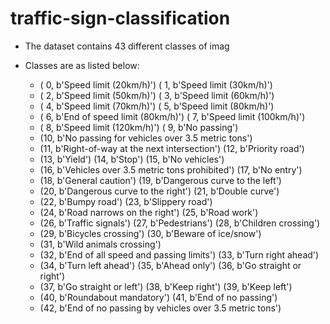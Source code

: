 # traffic-sign-classification

- The dataset contains 43 different classes of imag
- Classes are as listed below: 

    - ( 0, b'Speed limit (20km/h)') ( 1, b'Speed limit (30km/h)')
    - ( 2, b'Speed limit (50km/h)') ( 3, b'Speed limit (60km/h)')
    - ( 4, b'Speed limit (70km/h)') ( 5, b'Speed limit (80km/h)')
    - ( 6, b'End of speed limit (80km/h)') ( 7, b'Speed limit (100km/h)')
    - ( 8, b'Speed limit (120km/h)') ( 9, b'No passing')
    - (10, b'No passing for vehicles over 3.5 metric tons')
    - (11, b'Right-of-way at the next intersection') (12, b'Priority road')
    - (13, b'Yield') (14, b'Stop') (15, b'No vehicles')
    - (16, b'Vehicles over 3.5 metric tons prohibited') (17, b'No entry')
    - (18, b'General caution') (19, b'Dangerous curve to the left')
    - (20, b'Dangerous curve to the right') (21, b'Double curve')
    - (22, b'Bumpy road') (23, b'Slippery road')
    - (24, b'Road narrows on the right') (25, b'Road work')
    - (26, b'Traffic signals') (27, b'Pedestrians') (28, b'Children crossing')
    - (29, b'Bicycles crossing') (30, b'Beware of ice/snow')
    - (31, b'Wild animals crossing')
    - (32, b'End of all speed and passing limits') (33, b'Turn right ahead')
    - (34, b'Turn left ahead') (35, b'Ahead only') (36, b'Go straight or right')
    - (37, b'Go straight or left') (38, b'Keep right') (39, b'Keep left')
    - (40, b'Roundabout mandatory') (41, b'End of no passing')
    - (42, b'End of no passing by vehicles over 3.5 metric tons')
